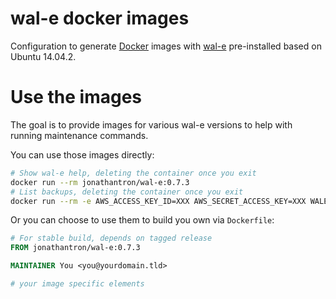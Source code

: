 # wal-e docker images

Configuration to generate [Docker](https://www.docker.com) images with
[wal-e](http://github.com/wal-e/wal-e) pre-installed based on Ubuntu 14.04.2.

# Use the images

The goal is to provide images for various wal-e versions to help with running
maintenance commands.

You can use those images directly:

```bash
# Show wal-e help, deleting the container once you exit
docker run --rm jonathantron/wal-e:0.7.3
# List backups, deleting the container once you exit
docker run --rm -e AWS_ACCESS_KEY_ID=XXX AWS_SECRET_ACCESS_KEY=XXX WALE_S3_PREFIX=s3://BUCKET_NAME/PATH_TO_FILES jonathantron/wal-e:0.7.3 backup-list
```

Or you can choose to use them to build you own via `Dockerfile`:

```dockerfile
# For stable build, depends on tagged release
FROM jonathantron/wal-e:0.7.3

MAINTAINER You <you@yourdomain.tld>

# your image specific elements
```
